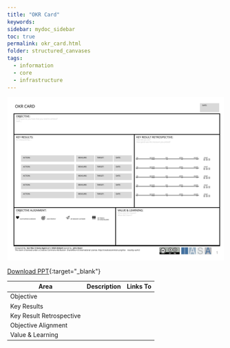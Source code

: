 ```yaml
---
title: "OKR Card"
keywords: 
sidebar: mydoc_sidebar
toc: true
permalink: okr_card.html
folder: structured_canvases
tags: 
  - information
  - core
  - infrastructure
---
```



![image001](media/okr_card001.svg)

[Download PPT](media/ppt/okr_card.ppt){:target="_blank"}

| Area | Description | Links To |
| --- | --- | --- |
| Objective |   |   |
| Key Results |   |   |
| Key Result Retrospective |   |   |
| Objective Alignment |   |   |
| Value & Learning |   |   |
